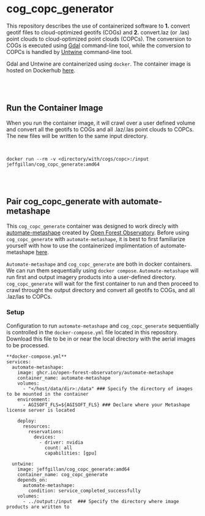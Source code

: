 # cog_copc_generator

This repository describes the use of containerized software to **1.** convert geotif files to cloud-optimized geotifs (COGs) and **2.** convert.laz (or .las) point clouds to cloud-optimized point clouds (COPCs). The conversion to COGs is executed using [Gdal](https://gdal.org/en/stable/) command-line tool, while the conversion to COPCs is handled by [Untwine](https://github.com/hobuinc/untwine) command-line tool. 

Gdal and Untwine are containerized using `docker`. The container image is hosted on Dockerhub [here](https://hub.docker.com/repository/docker/jeffgillan/cog_copc_generate/general).

<br>
<br>

## Run the Container Image

When you run the container image, it will crawl over a user defined volume and convert all the geotifs to COGs and all .laz/.las point clouds to COPCs. The new files will be written to the same input directory. 

<br>

`docker run --rm -v <directory/with/cogs/copc>:/input jeffgillan/cog_copc_generate:amd64`

<br>
<br>

## Pair cog_copc_generate with automate-metashape

This `cog_copc_generate` container was designed to work direcly with [automate-metashape](https://github.com/open-forest-observatory/automate-metashape) created by [Open Forest Observatory](https://openforestobservatory.org/). Before using `cog_copc_generate` with `automate-metashape`, it is best to first familiarize yourself with how to use the containerized implimentation of automate-metashape [here](https://github.com/open-forest-observatory/automate-metashape?tab=readme-ov-file#setup-docker-container). 

`Automate-metashape` and `cog_copc_generate` are both in docker containers. We can run them sequentially using `docker compose`. `Automate-metashape` will run first and output imagery products into a user-defined directory. `cog_copc_generate` will wait for the first container to run and then proceed to crawl throught the output directory and convert all geotifs to COGs, and all .laz/las to COPCs. 

### Setup 

Configuration to run `automate-metashape` and `cog_copc_generate` sequentially is controlled in the `docker-compose.yml` file located in this repository. Download this file to be in or near the local directory with the aerial images to be processed. 

```
**docker-compose.yml** 
services:
  automate-metashape:
    image: ghcr.io/open-forest-observatory/automate-metashape
    container_name: automate-metashape
    volumes:
      - "</host/data/dir>:/data" ### Specify the directory of images to be mounted in the container
    environment:
      - AGISOFT_FLS=${AGISOFT_FLS} ### Declare where your Metashape license server is located
    
    deploy:
      resources:
        reservations:
          devices:
            - driver: nvidia
              count: all
              capabilities: [gpu]

  untwine:
    image: jeffgillan/cog_copc_generate:amd64
    container_name: cog_copc_generate
    depends_on:
      automate-metashape:
        condition: service_completed_successfully
    volumes:
      - ../output:/input  ### Specify the directory where image products are written to
```





